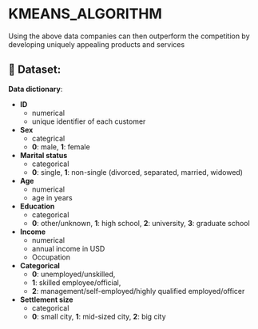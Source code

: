 # KMEANS_ALGORITHM
Using the above data companies can then outperform the competition by developing uniquely appealing products and services

## 📂 Dataset: 

**Data dictionary**:
- **ID**
  * numerical
  * unique identifier of each customer
- **Sex**
  * categrical
  * **0**: male, **1**: female
- **Marital status**
  * categorical
  * **0**: single, **1**: non-single (divorced, separated, married, widowed)
- **Age**
  * numerical
  * age in years
- **Education**
  * categorical
  * **0**: other/unknown, **1**: high school, **2**: university, **3**: graduate school
- **Income**
  * numerical
  * annual income in USD
  * Occupation
- **Categorical**
  * **0**: unemployed/unskilled,
  * **1**: skilled employee/official,
  * **2**: management/self-employed/highly qualified employed/officer
- **Settlement size**
  * categorical
  * **0**: small city, **1**: mid-sized city, **2**: big city
